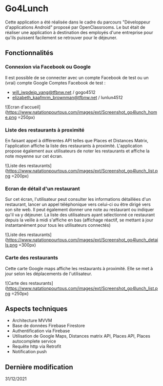 # Go4Lunch

Cette application a été réalisée dans le cadre du parcours "Développeur d'applications Android" proposé par OpenClassrooms. Le but était de réaliser une application à 
destination des employés d'une entreprise pour qu'ils puissent facilement se retrouver pour le déjeuner.

## Fonctionnalités

### Connexion via Facebook ou Google

Il est possible de se connecter avec un compte Facebook de test ou un (vrai) compte Google
Comptes Facebook de test :
- will_iwpdejp_yang@tfbnw.net / gogo4512
- elizabeth_kaafmrm_brownman@tfbnw.net / lunlun4512

![Ecran d'accueil](https://www.natationpourtous.com/images/ext/Screenshot_go4lunch_home.png =250px)

### Liste des restaurants à proximité

En faisant appel à différentes API telles que Places et Distances Matrix, l'application affiche la liste des restaurants à proximité. L'application propose également 
aux utilisateurs de noter les restaurants et affiche la note moyenne sur cet écran.

![Liste des restaurants](https://www.natationpourtous.com/images/ext/Screenshot_go4lunch_list.png =200px)

### Ecran de détail d'un restaurant

Sur cet écran, l'utilisateur peut consulter les informations détaillées d'un restaurant, lancer un appel téléphonique vers celui-ci ou être dirigé vers son site web. Il 
peut également donner une note au restaurant ou indiquer qu'il va y déjeuner. La liste des utilisateurs ayant sélectionné ce restaurant depuis la veille à midi s'affiche 
en bas (affichage réactif, se mettant à jour instantanément pour tous les utilisateurs connectés)

![Liste des restaurants](https://www.natationpourtous.com/images/ext/Screenshot_go4lunch_details.png =300px)


### Carte des restaurants

Cette carte Google maps affiche les restaurants à proximité. Elle se met à jour selon les déplacements de l'utilisateur.

![Carte des restaurants](https://www.natationpourtous.com/images/ext/Screenshot_go4lunch_list.png =250px)


## Aspects techniques

- Architecture MVVM
- Base de données Firebase Firestore
- Authentification via Firebase
- Utilisation de Google Maps, Distances matrix API, Places API, Places autocomplete service 
- Requête http via Retrofit
- Notification push


## Dernière modification 
31/12/2021

